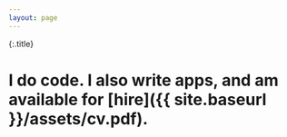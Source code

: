 ```yaml
---
layout: page
---
```


<style>
:root {
  --primary: #E84393;
}

.title {
  margin: 64px 32px 64px 0;
  font-size: 48px;
  line-height: 52px;
  font-weight: 600;
  letter-spacing: -2.5px;
  max-width: 360px;
}
</style>

{:.title}

# I do code. I also write apps, and am available for [hire]({{ site.baseurl }}/assets/cv.pdf).
